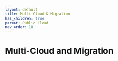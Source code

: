 ```yaml
---
layout: default
title: Multi-Cloud & Migration
has_children: true
parent: Public Cloud
nav_order: 10
---
```


# Multi-Cloud and Migration